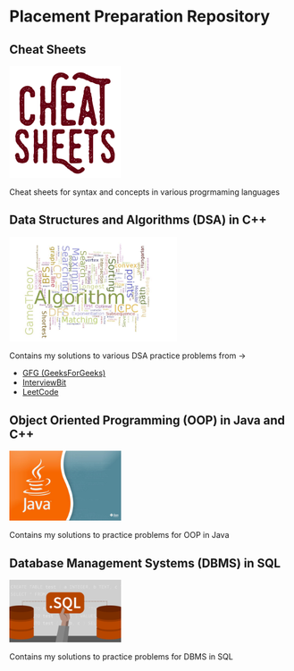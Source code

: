 # Placement Preparation Repository

## Cheat Sheets

<p align="left">
  <img src="images/cs.png" width="200">
</p>

Cheat sheets for syntax and concepts in various progrmaming languages

## Data Structures and Algorithms (DSA) in C++

<p align="left">
  <img src="images/cp.jpg" width="300">
</p>

  Contains my solutions to various DSA practice problems from -> 
  
  - [GFG (GeeksForGeeks)](https://www.geeksforgeeks.org)
  - [InterviewBit](https://www.interviewbit.com/practice/)
  - [LeetCode](https://leetcode.com)

## Object Oriented Programming (OOP) in Java and C++

<p align="left">
  <img src="images/oop.jpg" width="200">
</p>
 
  Contains my solutions to practice problems for OOP in Java

## Database Management Systems (DBMS) in SQL

<p align="left">
  <img src="images/sql.jpg" width="200">
 </p>
 
  Contains my solutions to practice problems for DBMS in SQL

